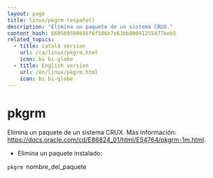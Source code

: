```yaml
---
layout: page
title: linux/pkgrm (español)
description: "Elimina un paquete de un sistema CRUX."
content_hash: 660509500656f6f506b7e63bb80041255d77beb5
related_topics:
  - title: català version
    url: /ca/linux/pkgrm.html
    icon: bi bi-globe
  - title: English version
    url: /en/linux/pkgrm.html
    icon: bi bi-globe
---
```

# pkgrm

Elimina un paquete de un sistema CRUX.
Más información: <https://docs.oracle.com/cd/E86824_01/html/E54764/pkgrm-1m.html>.

- Elimina un paquete instalado:

`pkgrm `<span class="tldr-var badge badge-pill bg-dark-lm bg-white-dm text-white-lm text-dark-dm font-weight-bold">nombre_del_paquete</span>
